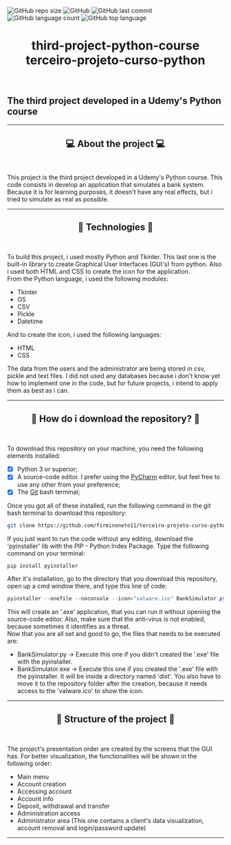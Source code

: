 <!--Badges-->
![GitHub repo size](https://img.shields.io/github/repo-size/firminoneto11/terceiro-projeto-curso-python?style=for-the-badge)
![GitHub](https://img.shields.io/github/license/firminoneto11/terceiro-projeto-curso-python?style=for-the-badge)
![GitHub last commit](https://img.shields.io/github/last-commit/firminoneto11/terceiro-projeto-curso-python?style=for-the-badge)
![GitHub language count](https://img.shields.io/github/languages/count/firminoneto11/terceiro-projeto-curso-python?style=for-the-badge)
![GitHub top language](https://img.shields.io/github/languages/top/firminoneto11/terceiro-projeto-curso-python?style=for-the-badge)
<br/>
<!--Title and description-->
<div align='center'><h1>third-project-python-course</br>terceiro-projeto-curso-python</h1></div>
<br/>
<h2>The third project developed in a Udemy's Python course</h2>
<hr/>
<!--About the project section-->
<div align='center'><h2>💻 About the project 💻</h2></div>
<br/>
<p>This project is the third project developed in a Udemy's Python course. This code consists in develop an application that simulates a bank system. Because it is for learning purposes, it doesn't have any real effects, but i tried to simulate as real as possible.</p>
<hr/>
<!--Technologies section-->
<div align='center'><h2>👻 Technologies 👻</h2></div>
<br/>
<p>To build this project, i used mostly Python and Tkinter. This last one is the built-in library to create Graphical User Interfaces (GUI's) from python. Also i used both HTML and CSS to create the icon for the application.<br/>
From the Python language, i used the following modules:

- Tkinter
- OS
- CSV
- Pickle
- Datetime

And to create the icon, i used the following languages:

- HTML
- CSS

The data from the users and the administrator are being stored in csv, pickle and text files. I did not used any databases because i don't know yet how to implement one in the code, but for future projects, i intend to apply them as best as i can.</p>
<hr/>
<!--How do i download the repository section-->
<div align='center'><h2>🤔 How do i download the repository? 🤔</h2></div>
<br/>
<p>To download this repository on your machine, you need the following elements installed: </p>

- [x] Python 3 or superior;
- [x] A source-code editor. I prefer using the <a href='https://www.jetbrains.com/pycharm/'>PyCharm</a> editor, but feel free to use any other from your preference;
- [x] The <a href='https://git-scm.com/download/win'>Git</a> bash terminal;

<p>Once you got all of these installed, run the following command in the git bash terminal to download this repository: </p>

```bash
git clone https://github.com/firminoneto11/terceiro-projeto-curso-python.git
```

<p>If you just want to run the code without any editing, download the 'pyinstaller' lib with the PIP - Python Index Package. Type the following command on your terminal: </p>

```pip
pip install pyinstaller
```

<p>After it's installation, go to the directory that you download this repository, open up a cmd window there, and type this line of code: </p>

```powershell
pyinstaller --onefile --noconsole --icon="valware.ico" BankSimulator.py
```

<p>This will create an '.exe' application, that you can run it without opening the source-code editor. Also, make sure that the anti-virus is not enabled, because sometimes it identifies as a threat.<br/>
Now that you are all set and good to go, the files that needs to be executed are:

- BankSimulator.py -> Execute this one if you didn't created the '.exe' file with the pyinstaller.
- BankSimulator.exe -> Execute this one if you created the '.exe' file with the pyinstaller. It will be inside a directory named 'dist'. You also have to move it to the repository folder after the creation, because it needs access to the 'valware.ico' to show the icon.
</p>
<hr/>
<!--Structure of the project section-->
<div align='center'><h2>📁 Structure of the project 📁</h2></div>
<br/>
<p>The project's presentation order are created by the screens that the GUI has. For better visualization, the functionalities will be shown in the following order:

- Main menu
- Account creation
- Accessing account
- Account info
- Deposit, withdrawal and transfer
- Administration access
- Administrator area (This one contains a client's data visualization, account removal and login/password update)
</p>
<hr/>